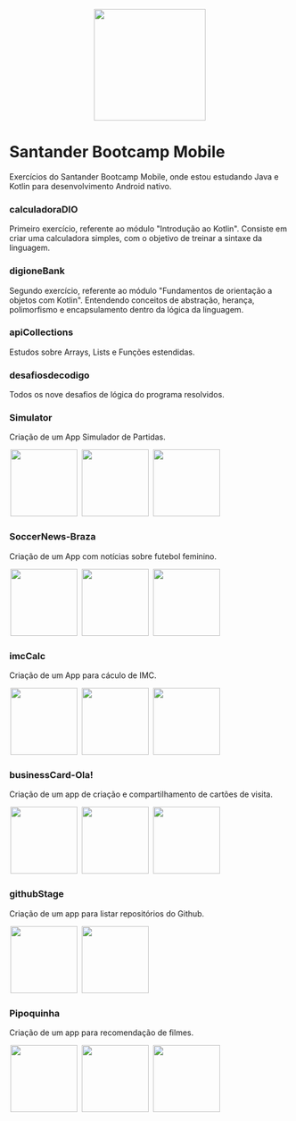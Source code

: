 
<p align="center"> 
<img src="https://hermes.digitalinnovation.one/tracks/87136efb-f048-4304-81c4-f21a7654920b.png" width="200" height="200"  />
</p>



# Santander Bootcamp Mobile
Exercícios do Santander Bootcamp Mobile, onde estou estudando Java e Kotlin para desenvolvimento Android nativo. 

### calculadoraDIO
Primeiro exercício, referente ao módulo "Introdução ao Kotlin". Consiste em criar uma calculadora simples, com o objetivo de treinar a sintaxe da linguagem.

### digioneBank
Segundo exercício, referente ao módulo "Fundamentos de orientação a objetos com Kotlin". Entendendo conceitos de abstração, herança, polimorfismo e encapsulamento dentro da lógica da linguagem.

### apiCollections 
Estudos sobre Arrays, Lists e Funções estendidas. 

### desafiosdecodigo

Todos os nove desafios de lógica do programa resolvidos. 

### Simulator

Criação de um App Simulador de Partidas. 

<p float="left">
   <img src="https://tulioalbu.github.io/Simula22_Projeto-DIO/Screenshots/Screenshot_20220804_173229.png" width = "120" hspace="2">
   <img src="https://tulioalbu.github.io/Simula22_Projeto-DIO/Screenshots/Screenshot_20220804_173344.png" width = "120" hspace="2">
   <img src="https://tulioalbu.github.io/Simula22_Projeto-DIO/Screenshots/Screenshot_20220804_173356.png" width = "120" hspace="2">

### SoccerNews-Braza

Criação de um App com notícias sobre futebol feminino. 

<p float="left">
   <img src="https://tulioalbu.github.io/Braza_App-de-Noticias-de-Futebol-Feminino_Projeto-DIO/BrazaApp/Screenshots/Screenshot_20220722_024605.png" width = "120" hspace="2">
   <img src="https://tulioalbu.github.io/Braza_App-de-Noticias-de-Futebol-Feminino_Projeto-DIO/BrazaApp/Screenshots/Screenshot_20220722_024515.png" width = "120" hspace="2"> 
  <img src="https://tulioalbu.github.io/Braza_App-de-Noticias-de-Futebol-Feminino_Projeto-DIO/BrazaApp/Screenshots/Screenshot_20220722_024616.png" width = "120" hspace="2">   
  <div>
     

### imcCalc

Criação de um App para cáculo de IMC. 
     
     
<img src="https://tulioalbu.github.io/Imc-Calc_Projeto-DIO/Screenshots/Screenshot_20220806_141629.png" width = "120" hspace="2">
<img src="https://tulioalbu.github.io/Imc-Calc_Projeto-DIO/Screenshots/Screenshot_20220806_161007.png" width = "120" hspace="2">
<img src="https://tulioalbu.github.io/Imc-Calc_Projeto-DIO/Screenshots/Screenshot_20220806_161037.png" width = "120" hspace="2">

### businessCard-Ola!

Criação de um app de criação e compartilhamento de cartões de visita.

<img src="https://tulioalbu.github.io/Ola-BusinessCards_Projeto-DIO/Screenshots/Screenshot_20220806_004458.png" width = "120" hspace="2">
<img src="https://tulioalbu.github.io/Ola-BusinessCards_Projeto-DIO/Screenshots/Screenshot_20220806_004008.png" width = "120" hspace="2">
<img src="https://tulioalbu.github.io/Ola-BusinessCards_Projeto-DIO/Screenshots/Screenshot_20220806_003902.png" width = "120" hspace="2">

### githubStage

Criação de um app para listar repositórios do Github.

<img src="https://tulioalbu.github.io/GithubStage_Projeto-DIO/Screenshots/Screenshot_20220806_023153.png" width = "120" hspace="2">
<img src="https://tulioalbu.github.io/GithubStage_Projeto-DIO/Screenshots/Screenshot_20220806_023146.png" width = "120" hspace="2">

### Pipoquinha

Criação de um app para recomendação de filmes. 

<img src="https://tulioalbu.github.io/SantanderBootcampMobile/Pipoquinha/Screenshots/Screenshot_20220813_183837.png" width = "120" hspace="2">
<img src="https://tulioalbu.github.io/SantanderBootcampMobile/Pipoquinha/Screenshots/Screenshot_20220813_183909.png" width = "120" hspace="2">
<img src="https://tulioalbu.github.io/SantanderBootcampMobile/Pipoquinha/Screenshots/Screenshot_20220813_183925.png" width = "120" hspace="2">
